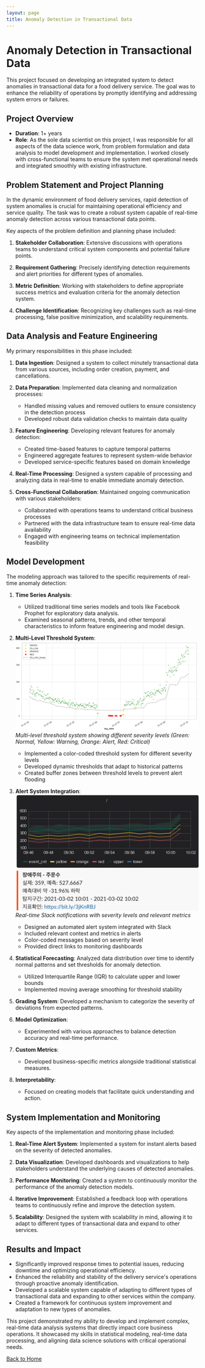 ```yaml
---
layout: page
title: Anomaly Detection in Transactional Data
---
```


# Anomaly Detection in Transactional Data

This project focused on developing an integrated system to detect anomalies in transactional data for a food delivery service. The goal was to enhance the reliability of operations by promptly identifying and addressing system errors or failures.

## Project Overview

- **Duration**: 1+ years
- **Role**: As the sole data scientist on this project, I was responsible for all aspects of the data science work, from problem formulation and data analysis to model development and implementation. I worked closely with cross-functional teams to ensure the system met operational needs and integrated smoothly with existing infrastructure.

## Problem Statement and Project Planning

In the dynamic environment of food delivery services, rapid detection of system anomalies is crucial for maintaining operational efficiency and service quality. The task was to create a robust system capable of real-time anomaly detection across various transactional data points.

Key aspects of the problem definition and planning phase included:

1. **Stakeholder Collaboration**: Extensive discussions with operations teams to understand critical system components and potential failure points.

2. **Requirement Gathering**: Precisely identifying detection requirements and alert priorities for different types of anomalies.

3. **Metric Definition**: Working with stakeholders to define appropriate success metrics and evaluation criteria for the anomaly detection system.

4. **Challenge Identification**: Recognizing key challenges such as real-time processing, false positive minimization, and scalability requirements.

## Data Analysis and Feature Engineering

My primary responsibilities in this phase included:

1. **Data Ingestion**: Designed a system to collect minutely transactional data from various sources, including order creation, payment, and cancellations.

2. **Data Preparation**: Implemented data cleaning and normalization processes:
   - Handled missing values and removed outliers to ensure consistency in the detection process
   - Developed robust data validation checks to maintain data quality

3. **Feature Engineering**: Developing relevant features for anomaly detection:
   - Created time-based features to capture temporal patterns
   - Engineered aggregate features to represent system-wide behavior
   - Developed service-specific features based on domain knowledge

4. **Real-Time Processing**: Designed a system capable of processing and analyzing data in real-time to enable immediate anomaly detection.

5. **Cross-Functional Collaboration**: Maintained ongoing communication with various stakeholders:
   - Collaborated with operations teams to understand critical business processes
   - Partnered with the data infrastructure team to ensure real-time data availability
   - Engaged with engineering teams on technical implementation feasibility

## Model Development

The modeling approach was tailored to the specific requirements of real-time anomaly detection:

1. **Time Series Analysis**: 
   - Utilized traditional time series models and tools like Facebook Prophet for exploratory data analysis.
   - Examined seasonal patterns, trends, and other temporal characteristics to inform feature engineering and model design.

2. **Multi-Level Threshold System**:
   ![Anomaly Detection Thresholds](../assets/images/anomaly_detection1.png)
   *Multi-level threshold system showing different severity levels (Green: Normal, Yellow: Warning, Orange: Alert, Red: Critical)*
   
   - Implemented a color-coded threshold system for different severity levels
   - Developed dynamic thresholds that adapt to historical patterns
   - Created buffer zones between threshold levels to prevent alert flooding

3. **Alert System Integration**:
   ![Slack Alert System](../assets/images/anomaly_detection2.png)
   *Real-time Slack notifications with severity levels and relevant metrics*
   
   - Designed an automated alert system integrated with Slack
   - Included relevant context and metrics in alerts
   - Color-coded messages based on severity level
   - Provided direct links to monitoring dashboards

4. **Statistical Forecasting**: Analyzed data distribution over time to identify normal patterns and set thresholds for anomaly detection.
   - Utilized Interquartile Range (IQR) to calculate upper and lower bounds
   - Implemented moving average smoothing for threshold stability

5. **Grading System**: Developed a mechanism to categorize the severity of deviations from expected patterns.
  
6. **Model Optimization**: 
   - Experimented with various approaches to balance detection accuracy and real-time performance.

7. **Custom Metrics**: 
   - Developed business-specific metrics alongside traditional statistical measures.

8. **Interpretability**: 
   - Focused on creating models that facilitate quick understanding and action.

## System Implementation and Monitoring

Key aspects of the implementation and monitoring phase included:

1. **Real-Time Alert System**: Implemented a system for instant alerts based on the severity of detected anomalies.

2. **Data Visualization**: Developed dashboards and visualizations to help stakeholders understand the underlying causes of detected anomalies.

3. **Performance Monitoring**: Created a system to continuously monitor the performance of the anomaly detection models.

4. **Iterative Improvement**: Established a feedback loop with operations teams to continuously refine and improve the detection system.

5. **Scalability**: Designed the system with scalability in mind, allowing it to adapt to different types of transactional data and expand to other services.

## Results and Impact

- Significantly improved response times to potential issues, reducing downtime and optimizing operational efficiency.
- Enhanced the reliability and stability of the delivery service's operations through proactive anomaly identification.
- Developed a scalable system capable of adapting to different types of transactional data and expanding to other services within the company.
- Created a framework for continuous system improvement and adaptation to new types of anomalies.

This project demonstrated my ability to develop and implement complex, real-time data analysis systems that directly impact core business operations. It showcased my skills in statistical modeling, real-time data processing, and aligning data science solutions with critical operational needs.

[Back to Home](../index.md)